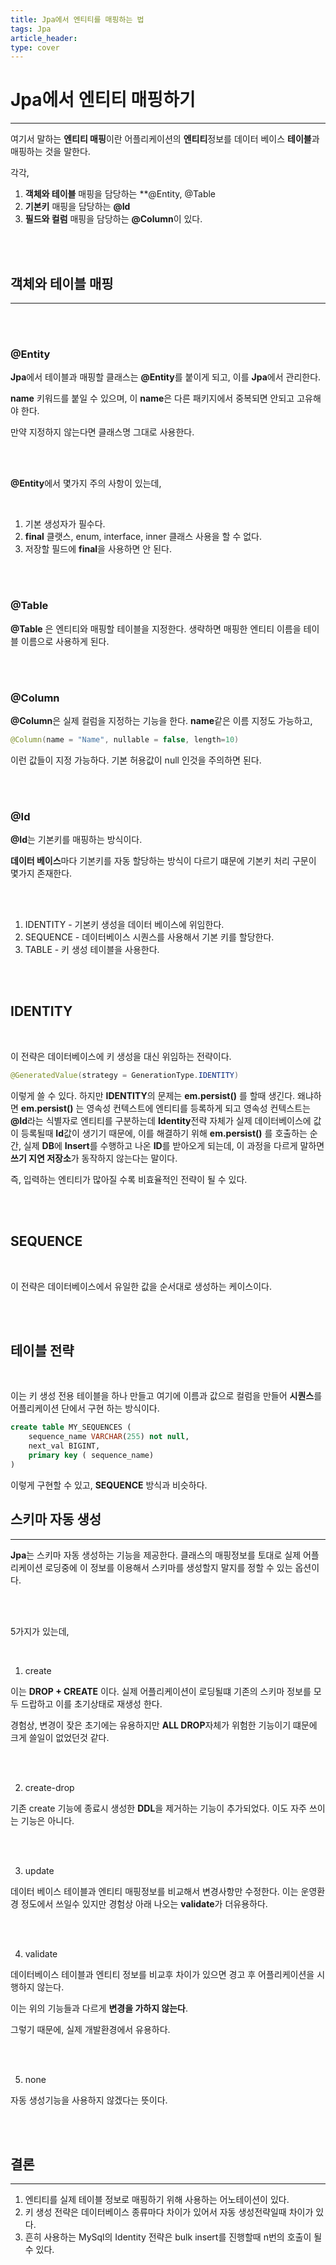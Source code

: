```yaml
---
title: Jpa에서 엔티티를 매핑하는 법
tags: Jpa
article_header:
type: cover
---
```


# Jpa에서 엔티티 매핑하기

---

여기서 말하는 **엔티티 매핑**이란 어플리케이션의 **엔티티**정보를 데이터 베이스 **테이블**과 매핑하는 것을 말한다.

각각,

1. **객체와 테이블** 매핑을 담당하는 **@Entity, @Table
2. **기본키** 매핑을 담당하는 **@Id**
3. **필드와 컬럼** 매핑을 담당하는 **@Column**이 있다.

<br>
<br>

## **객체와 테이블** 매핑

---

<br>
<br>

### @Entity

**Jpa**에서 테이블과 매핑할 클래스는 **@Entity**를 붙이게 되고, 이를 **Jpa**에서 관리한다.

**name** 키워드를 붙일 수 있으며, 이 **name**은 다른 패키지에서 중복되면 안되고 고유해야 한다.

만약 지정하지 않는다면 클래스명 그대로 사용한다.

<br>
<br>

**@Entity**에서 몇가지 주의 사항이 있는데,

<br>

1. 기본 생성자가 필수다.
2. **final** 클랫스, enum, interface, inner 클래스 사용을 할 수 없다.
3. 저장할 필드에 **final**을 사용하면 안 된다.

<br>
<br>

### @Table

**@Table** 은 엔티티와 매핑할 테이블을 지정한다. 생략하면 매핑한 엔티티 이름을 테이블 이름으로 사용하게 된다.

<br>
<br>

### @Column

**@Column**은 실제 컬럼을 지정하는 기능을 한다. **name**같은 이름 지정도 가능하고,

````java
@Column(name = "Name", nullable = false, length=10)
````

이런 값들이 지정 가능하다. 기본 허용값이 null 인것을 주의하면 된다.

<br>
<br>

### @Id

**@Id**는 기본키를 매핑하는 방식이다.

**데이터 베이스**마다 기본키를 자동 할당하는 방식이 다르기 떄문에 기본키 처리 구문이 몇가지 존재한다.

<br>
<br>

1. IDENTITY - 기본키 생성을 데이터 베이스에 위임한다.
2. SEQUENCE - 데이터베이스 시퀀스를 사용해서 기본 키를 할당한다.
3. TABLE - 키 생성 테이블을 사용한다.

<br>
<br>

## IDENTITY

<br>

이 전략은 데이터베이스에 키 생성을 대신 위임하는 전략이다.

````java
@GeneratedValue(strategy = GenerationType.IDENTITY)
````

이렇게 쓸 수 있다. 하지만 **IDENTITY**의 문제는 **em.persist()** 를 할때 생긴다.
왜냐하면 **em.persist()** 는 영속성 컨텍스트에 엔티티를 등록하게 되고 영속성 컨텍스트는 **@Id**라는 식별자로
엔티티를 구분하는데 **Identity**전략 자체가 실제 데이터베이스에 값이 등록될때 **Id**값이 생기기 때문에,
이를 해결하기 위해 **em.persist()** 를 호출하는 순간, 실제 **DB**에 **Insert**를 수행하고 나온 **ID**를
받아오게 되는데, 이 과정을 다르게 말하면 **쓰기 지연 저장소**가 동작하지 않는다는 말이다.

즉, 입력하는 엔티티가 많아질 수록 비효율적인 전략이 될 수 있다.

<br>
<br>

## SEQUENCE

<br>

이 전략은 데이터베이스에서 유일한 값을 순서대로 생성하는 케이스이다.

<br>
<br>

## 테이블 전략

<br>

이는 키 생성 전용 테이블을 하나 만들고 여기에 이름과 값으로 컬럼을 만들어 **시퀀스**를 어플리케이션 단에서 구현 하는 방식이다.

````sql
create table MY_SEQUENCES (
    sequence_name VARCHAR(255) not null,
    next_val BIGINT,
    primary key ( sequence_name)
)
````

이렇게 구현할 수 있고, **SEQUENCE** 방식과 비슷하다.

## 스키마 자동 생성

---

**Jpa**는 스키마 자동 생성하는 기능을 제공한다. 클래스의 매핑정보를 토대로 실제 어플리케이션 로딩중에
이 정보를 이용해서 스키마를 생성할지 말지를 정할 수 있는 옵션이다.

<br>
<br>

5가지가 있는데,

<br>

1. create

이는 **DROP + CREATE** 이다. 실제 어플리케이션이 로딩될떄 기존의 스키마 정보를 모두 드랍하고 이를 초기상태로
재생성 한다.

경험상, 변경이 잦은 초기에는 유용하지만 **ALL DROP**자체가 위험한 기능이기 떄문에 크게 쓸일이 없었던것 같다.

<br>
<br>

2. create-drop

기존 create 기능에 종료시 생성한 **DDL**을 제거하는 기능이 추가되었다. 이도 자주 쓰이는 기능은 아니다.

<br>
<br>

3. update

데이터 베이스 테이블과 엔티티 매핑정보를 비교해서 변경사항만 수정한다.
이는 운영환경 정도에서 쓰일수 있지만 경험상 아래 나오는 **validate**가 더유용하다.

<br>
<br>

4. validate

데이터베이스 테이블과 엔티티 정보를 비교후 차이가 있으면 경고 후 어플리케이션을 시행하지 않는다.

이는 위의 기능들과 다르게 **변경을 가하지 않는다**.

그렇기 때문에, 실제 개발환경에서 유용하다.

<br>
<br>

5. none

자동 생성기능을 사용하지 않겠다는 뜻이다.

<br><br>

## 결론

---

1. 엔티티를 실제 테이블 정보로 매핑하기 위해 사용하는 어노테이션이 있다.
2. 키 생성 전략은 데이터베이스 종류마다 차이가 있어서 자동 생성전략일때 차이가 있다.
3. 흔히 사용하는 MySql의 Identity 전략은 bulk insert를 진행할때 n번의 호출이 될 수 있다.

<br><br><br>












